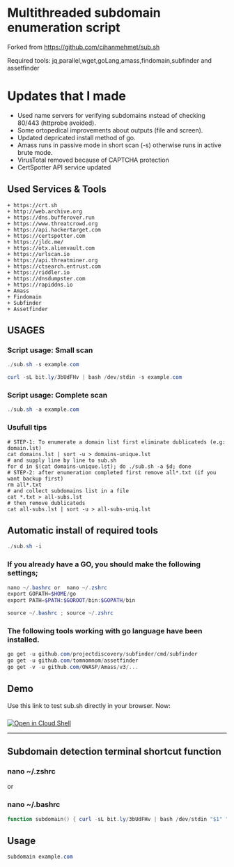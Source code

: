 # Multithreaded subdomain enumeration script 
 Forked from  https://github.com/cihanmehmet/sub.sh

 Required tools: jq,parallel,wget,goLang,amass,findomain,subfinder and assetfinder

# Updates that I made

* Used name servers for verifying subdomains ınstead of checking 80/443 (httprobe avoided).
* Some ortopedical improvements about outputs (file and screen).
* Updated depricated install method of go.
* Amass runs in passive mode in short scan (-s) otherwise runs in active brute mode.
* VirusTotal removed because of CAPTCHA protection
* CertSpotter API service updated

## Used Services & Tools
```
+ https://crt.sh
+ http://web.archive.org
+ https://dns.bufferover.run
+ https://www.threatcrowd.org
+ https://api.hackertarget.com
+ https://certspotter.com
+ https://jldc.me/
+ https://otx.alienvault.com
+ https://urlscan.io
+ https://api.threatminer.org
+ https://ctsearch.entrust.com
+ https://riddler.io
+ https://dnsdumpster.com
+ https://rapiddns.io
+ Amass
+ Findomain
+ Subfinder
+ Assetfinder
```
## USAGES
### Script usage: Small scan
```powershell
./sub.sh -s example.com
```
```powershell
curl -sL bit.ly/3bUdFHv | bash /dev/stdin -s example.com
```
### Script usage: Complete scan
```powershell
./sub.sh -a example.com
```
### Usufull tips
```poweshell
# STEP-1: To enumerate a domain list first eliminate dublicateds (e.g: domain.lst)
cat domains.lst | sort -u > domains-unique.lst
# and supply line by line to sub.sh
for d in $(cat domains-unique.lst); do ./sub.sh -a $d; done
# STEP-2: after enumeration completed first remove all*.txt (if you want backup first)
rm all*.txt
# and collect subdomains list in a file
cat *.txt > all-subs.lst
# then remove dublicateds
cat all-subs.lst | sort -u > all-subs-uniq.lst

```
## Automatic install of required tools
```powershell
./sub.sh -i
```
### If you already have a GO, you should make the following settings;
```powershell
nano ~/.bashrc or  nano ~/.zshrc             
export GOPATH=$HOME/go
export PATH=$PATH:$GOROOT/bin:$GOPATH/bin
```
```powershell
source ~/.bashrc ; source ~/.zshrc
```
### The following tools working with go language have been installed.
```powershell
go get -u github.com/projectdiscovery/subfinder/cmd/subfinder
go get -u github.com/tomnomnom/assetfinder
go get -v -u github.com/OWASP/Amass/v3/...
```
## Demo
Use this link to test sub.sh directly in your browser. Now:
###
[![Open in Cloud Shell](https://gstatic.com/cloudssh/images/open-btn.png)](https://console.cloud.google.com/cloudshell/open?git_repo=https://github.com/enseitankado/sub.sh&tutorial=README.md)

- - - - - - - - - - - - - - - - - - - - - - - - - - - - - - - - - - - - - - - - - - - 
## Subdomain detection terminal shortcut function
### nano ~/.zshrc
or
### nano ~/.bashrc

```powershell
function subdomain() { curl -sL bit.ly/3bUdFHv | bash /dev/stdin "$1" "$2" }
```
## Usage
```powershell
subdomain example.com
```
